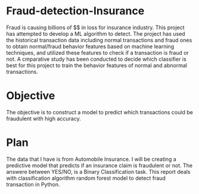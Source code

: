 # Fraud-detection-Insurance
Fraud is causing billions of $$ in loss for insurance industry. This project has attempted to develop a ML algorithm to detect. 
The project has used the historical transaction data including normal transactions and fraud ones to obtain normal/fraud behavior features 
based on machine learning techniques, and utilized these features to check if a transaction is fraud or not. A cmparative study has been conducted to decide which classifier is best for this project to train the behavior features of normal and abnormal transactions.
# Objective
The objective is to construct a model to predict which transactions could be fraudulent with high accuracy.
# Plan
The data that I have is from Automobile Insurance. I will be creating a predictive model that predicts if an insurance claim is 
fraudulent or not. The answere between YES/NO, is a Binary Classification task. This report deals with classification algorithm random 
forest model to detect fraud transaction in Python.
